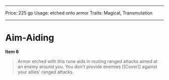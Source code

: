 
---
Price: 225 gp
Usage: etched onto armor
Traits: Magical, Transmutation

---

# Aim-Aiding

**Item 6**

> Armor etched with this rune aids in routing ranged attacks aimed at an enemy around you. You don't provide enemies [[Cover]] against your allies' ranged attacks.
